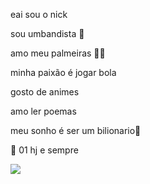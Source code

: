 eai sou o nick 

sou umbandista 🤍 

amo meu palmeiras 💚🐷

minha paixão é jogar bola

gosto de animes

amo ler poemas

meu sonho é ser um bilionario💸 

🥇 01 hj e sempre


![](https://media.tenor.com/D5NwrpJKNJYAAAAi/pppp.gif)

